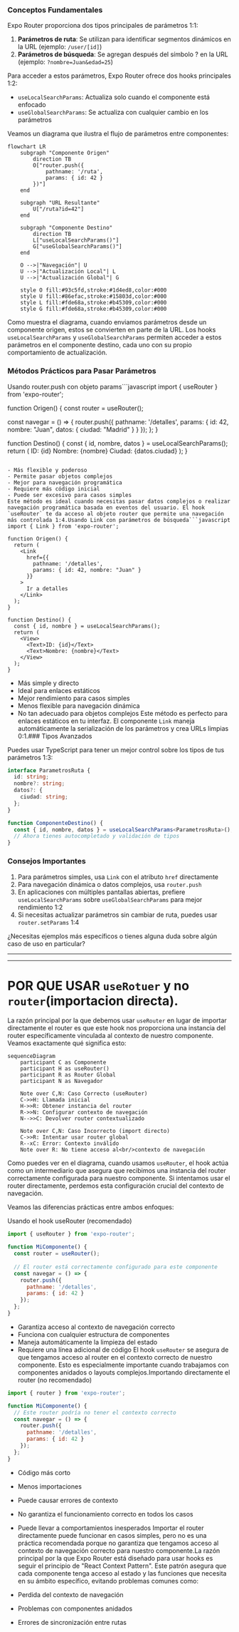 ### Conceptos Fundamentales

Expo Router proporciona dos tipos principales de parámetros 1:1:

1. **Parámetros de ruta**: Se utilizan para identificar segmentos dinámicos en la URL (ejemplo: `/user/[id]`)
2. **Parámetros de búsqueda**: Se agregan después del símbolo ? en la URL (ejemplo: `?nombre=Juan&edad=25`)

Para acceder a estos parámetros, Expo Router ofrece dos hooks principales 1:2:

- `useLocalSearchParams`: Actualiza solo cuando el componente está enfocado
- `useGlobalSearchParams`: Se actualiza con cualquier cambio en los parámetros

Veamos un diagrama que ilustra el flujo de parámetros entre componentes:

```mermaid
flowchart LR
    subgraph "Componente Origen"
        direction TB
        O["router.push({
            pathname: '/ruta',
            params: { id: 42 }
        })"]
    end
    
    subgraph "URL Resultante"
        U["/ruta?id=42"]
    end
    
    subgraph "Componente Destino"
        direction TB
        L["useLocalSearchParams()"]
        G["useGlobalSearchParams()"]
    end
    
    O -->|"Navegación"| U
    U -->|"Actualización Local"| L
    U -->|"Actualización Global"| G
    
    style O fill:#93c5fd,stroke:#1d4ed8,color:#000
    style U fill:#86efac,stroke:#15803d,color:#000
    style L fill:#fde68a,stroke:#b45309,color:#000
    style G fill:#fde68a,stroke:#b45309,color:#000
```

Como muestra el diagrama, cuando enviamos parámetros desde un componente origen, estos se convierten en parte de la URL. Los hooks `useLocalSearchParams` y `useGlobalSearchParams` permiten acceder a estos parámetros en el componente destino, cada uno con su propio comportamiento de actualización.

### Métodos Prácticos para Pasar Parámetros

Usando router.push con objeto params```javascript
import { useRouter } from 'expo-router';

function Origen() {
  const router = useRouter();
  
  const navegar = () => {
    router.push({
      pathname: '/detalles',
      params: { 
        id: 42,
        nombre: "Juan",
        datos: { ciudad: "Madrid" }
      }
    });
  };
}

function Destino() {
  const { id, nombre, datos } = useLocalSearchParams();
  return (
    <View>
      <Text>ID: {id}</Text>
      <Text>Nombre: {nombre}</Text>
      <Text>Ciudad: {datos.ciudad}</Text>
    </View>
  );
}
```

- Más flexible y poderoso
- Permite pasar objetos complejos
- Mejor para navegación programática
- Requiere más código inicial
- Puede ser excesivo para casos simples
Este método es ideal cuando necesitas pasar datos complejos o realizar navegación programática basada en eventos del usuario. El hook `useRouter` te da acceso al objeto router que permite una navegación más controlada 1:4.Usando Link con parámetros de búsqueda```javascript
import { Link } from 'expo-router';

function Origen() {
  return (
    <Link 
      href={{
        pathname: '/detalles',
        params: { id: 42, nombre: "Juan" }
      }}
    >
      Ir a detalles
    </Link>
  );
}

function Destino() {
  const { id, nombre } = useLocalSearchParams();
  return (
    <View>
      <Text>ID: {id}</Text>
      <Text>Nombre: {nombre}</Text>
    </View>
  );
}
```

- Más simple y directo
- Ideal para enlaces estáticos
- Mejor rendimiento para casos simples
- Menos flexible para navegación dinámica
- No tan adecuado para objetos complejos
Este método es perfecto para enlaces estáticos en tu interfaz. El componente `Link` maneja automáticamente la serialización de los parámetros y crea URLs limpias 0:1.### Tipos Avanzados

Puedes usar TypeScript para tener un mejor control sobre los tipos de tus parámetros 1:3:

```typescript
interface ParametrosRuta {
  id: string;
  nombre?: string;
  datos?: {
    ciudad: string;
  };
}

function ComponenteDestino() {
  const { id, nombre, datos } = useLocalSearchParams<ParametrosRuta>();
  // Ahora tienes autocompletado y validación de tipos
}
```

### Consejos Importantes

1. Para parámetros simples, usa `Link` con el atributo `href` directamente
2. Para navegación dinámica o datos complejos, usa `router.push`
3. En aplicaciones con múltiples pantallas abiertas, prefiere `useLocalSearchParams` sobre `useGlobalSearchParams` para mejor rendimiento 1:2
4. Si necesitas actualizar parámetros sin cambiar de ruta, puedes usar `router.setParams` 1:4

¿Necesitas ejemplos más específicos o tienes alguna duda sobre algún caso de uso en particular?


---
---


# POR QUE USAR `useRotuer` y no `router`(importacion directa).

La razón principal por la que debemos usar `useRouter` en lugar de importar directamente el router es que este hook nos proporciona una instancia del router específicamente vinculada al contexto de nuestro componente. Veamos exactamente qué significa esto:

```mermaid
sequenceDiagram
    participant C as Componente
    participant H as useRouter()
    participant R as Router Global
    participant N as Navegador
    
    Note over C,N: Caso Correcto (useRouter)
    C->>H: Llamada inicial
    H->>R: Obtener instancia del router
    R->>N: Configurar contexto de navegación
    N-->>C: Devolver router contextualizado
    
    Note over C,N: Caso Incorrecto (import directo)
    C->>R: Intentar usar router global
    R--xC: Error: Contexto inválido
    Note over R: No tiene acceso al<br/>contexto de navegación
```

Como puedes ver en el diagrama, cuando usamos `useRouter`, el hook actúa como un intermediario que asegura que recibimos una instancia del router correctamente configurada para nuestro componente. Si intentamos usar el router directamente, perdemos esta configuración crucial del contexto de navegación.

Veamos las diferencias prácticas entre ambos enfoques:

Usando el hook useRouter (recomendado)

```javascript
import { useRouter } from 'expo-router';

function MiComponente() {
  const router = useRouter();
  
  // El router está correctamente configurado para este componente
  const navegar = () => {
    router.push({
      pathname: '/detalles',
      params: { id: 42 }
    });
  };
}
```

- Garantiza acceso al contexto de navegación correcto
- Funciona con cualquier estructura de componentes
- Maneja automáticamente la limpieza del estado
- Requiere una línea adicional de código
El hook `useRouter` se asegura de que tengamos acceso al router en el contexto correcto de nuestro componente. Esto es especialmente importante cuando trabajamos con componentes anidados o layouts complejos.Importando directamente el router (no recomendado)


```javascript
import { router } from 'expo-router';

function MiComponente() {
  // Este router podría no tener el contexto correcto
  const navegar = () => {
    router.push({
      pathname: '/detalles',
      params: { id: 42 }
    });
  };
}
```

- Código más corto
- Menos importaciones
- Puede causar errores de contexto
- No garantiza el funcionamiento correcto en todos los casos
- Puede llevar a comportamientos inesperados
Importar el router directamente puede funcionar en casos simples, pero no es una práctica recomendada porque no garantiza que tengamos acceso al contexto de navegación correcto para nuestro componente.La razón principal por la que Expo Router está diseñado para usar hooks es seguir el principio de "React Context Pattern". Este patrón asegura que cada componente tenga acceso al estado y las funciones que necesita en su ámbito específico, evitando problemas comunes como:

- Perdida del contexto de navegación
- Problemas con componentes anidados
- Errores de sincronización entre rutas

